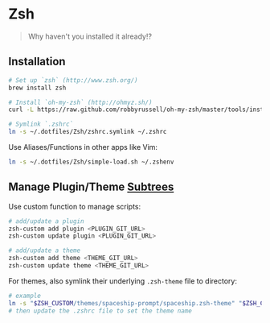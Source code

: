 
Zsh
===

> Why haven't you installed it already!?


## Installation

```bash
# Set up `zsh` (http://www.zsh.org/)
brew install zsh

# Install `oh-my-zsh` (http://ohmyz.sh/)
curl -L https://raw.github.com/robbyrussell/oh-my-zsh/master/tools/install.sh | sh

# Symlink `.zshrc`
ln -s ~/.dotfiles/Zsh/zshrc.symlink ~/.zshrc
```

Use Aliases/Functions in other apps like Vim:

```bash
ln -s ~/.dotfiles/Zsh/simple-load.sh ~/.zshenv
```


## Manage Plugin/Theme [Subtrees][subtrees]

Use custom function to manage scripts:

```bash
# add/update a plugin
zsh-custom add plugin <PLUGIN_GIT_URL>
zsh-custom update plugin <PLUGIN_GIT_URL>

# add/update a theme
zsh-custom add theme <THEME_GIT_URL>
zsh-custom update theme <THEME_GIT_URL>
```

For themes, also symlink their underlying `.zsh-theme` file to directory:

```bash
# example
ln -s "$ZSH_CUSTOM/themes/spaceship-prompt/spaceship.zsh-theme" "$ZSH_CUSTOM/themes/spaceship.zsh-theme"
# then update the .zshrc file to set the theme name
```

[subtrees]: https://www.atlassian.com/blog/git/alternatives-to-git-submodule-git-subtree
